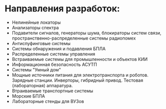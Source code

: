 # Направления разработок:
* Нелинейные локаторы
* Анализаторы спектра
* Подавители сигналов, генераторы шума, блокираторы систем связи, пространственно-распределенные системы радиопомех
* Антиспуфинговые системы
* Системы обнаружения и подавления БПЛА
* Распределенные системы управления
* Встраиваемые системы для промышленности и объектов КИИ
* Информационная безопасность АСУТП
* Системы "Умный дом"
* Мощные источники питания для электротранспорта и роботов. Зарядные станции. Инверторы, гибридный привод. Тестовая (лабораторная) аппаратура.
* Втраиваемые транспортные системы
* Морские БПЛА
* Лабораторные стенды для ВУЗов
